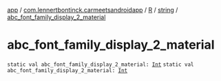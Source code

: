 [app](../../../index.md) / [com.lennertbontinck.carmeetsandroidapp](../../index.md) / [R](../index.md) / [string](index.md) / [abc_font_family_display_2_material](./abc_font_family_display_2_material.md)

# abc_font_family_display_2_material

`static val abc_font_family_display_2_material: `[`Int`](https://kotlinlang.org/api/latest/jvm/stdlib/kotlin/-int/index.html)
`static val abc_font_family_display_2_material: `[`Int`](https://kotlinlang.org/api/latest/jvm/stdlib/kotlin/-int/index.html)